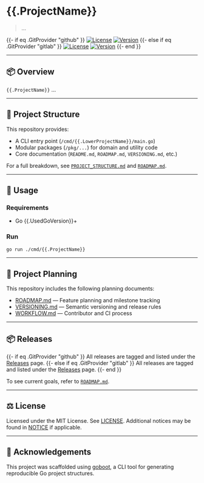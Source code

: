 # {{.ProjectName}}

> ...

{{- if eq .GitProvider "github" }}
[![License](https://img.shields.io/github/license/{{.GitHubUser}}/{{.LowerProjectName}})](LICENSE)
[![Version](https://img.shields.io/github/v/release/{{.GitHubUser}}/{{.LowerProjectName}}?include_prereleases)](https://github.com/{{.GitHubUser}}/{{.LowerProjectName}}/releases)
{{- else if eq .GitProvider "gitlab" }}
[![License](https://img.shields.io/gitlab/license/{{.GitLabUser}}/{{.LowerProjectName}})](LICENSE)
[![Version](https://img.shields.io/gitlab/v/release/{{.GitLabUser}}/{{.LowerProjectName}}?include_prereleases)](https://gitlab.com/{{.GitLabUser}}/{{.LowerProjectName}}/-/releases)
{{- end }}

---

## 📦 Overview

`{{.ProjectName}}` ...

---

## 📁 Project Structure

This repository provides:

- A CLI entry point (`/cmd/{{.LowerProjectName}}/main.go`)
- Modular packages (`/pkg/...`) for domain and utility code
- Core documentation (`README.md`, `ROADMAP.md`, `VERSIONING.md`, etc.)

For a full breakdown, see [`PROJECT_STRUCTURE.md`](./PROJECT_STRUCTURE.md) and [`ROADMAP.md`](./ROADMAP.md).

---

## 🚀 Usage

### Requirements

- Go {{.UsedGoVersion}}+

### Run

```bash
go run ./cmd/{{.ProjectName}}
```

---

## 🧭 Project Planning

This repository includes the following planning documents:

* [ROADMAP.md](./ROADMAP.md) — Feature planning and milestone tracking
* [VERSIONING.md](./VERSIONING.md) — Semantic versioning and release rules
* [WORKFLOW.md](./WORKFLOW.md) — Contributor and CI process

---

## 📦 Releases

{{- if eq .GitProvider "github" }}
All releases are tagged and listed under the [Releases](https://github.com/{{.GitHubUser}}/{{.LowerProjectName}}/releases) page.
{{- else if eq .GitProvider "gitlab" }}
All releases are tagged and listed under the [Releases](https://gitlab.com/{{.GitLabUser}}/{{.LowerProjectName}}/-/releases) page.
{{- end }}

To see current goals, refer to [`ROADMAP.md`](./ROADMAP.md).

---

## ⚖ License

Licensed under the MIT License. See [LICENSE](./LICENSE).
Additional notices may be found in [NOTICE](./NOTICE) if applicable.

---

## 🙌 Acknowledgements

This project was scaffolded using [goboot](https://github.com/it-timo/goboot), 
a CLI tool for generating reproducible Go project structures.

